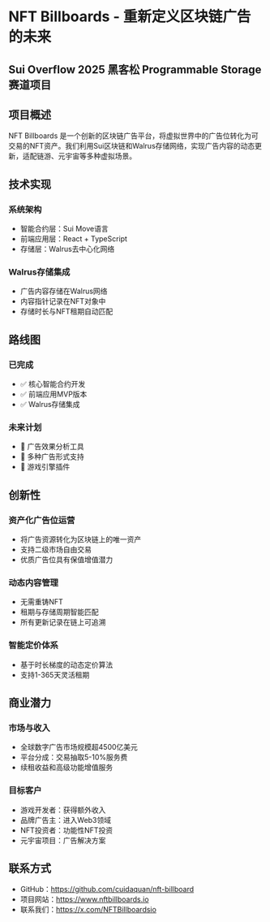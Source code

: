 # NFT Billboards - 重新定义区块链广告的未来
## Sui Overflow 2025 黑客松 Programmable Storage 赛道项目

## 项目概述

NFT Billboards 是一个创新的区块链广告平台，将虚拟世界中的广告位转化为可交易的NFT资产。我们利用Sui区块链和Walrus存储网络，实现广告内容的动态更新，适配链游、元宇宙等多种虚拟场景。

## 技术实现

### 系统架构
- 智能合约层：Sui Move语言
- 前端应用层：React + TypeScript
- 存储层：Walrus去中心化网络

### Walrus存储集成
- 广告内容存储在Walrus网络
- 内容指针记录在NFT对象中
- 存储时长与NFT租期自动匹配

## 路线图

### 已完成
- ✅ 核心智能合约开发
- ✅ 前端应用MVP版本
- ✅ Walrus存储集成

### 未来计划
- 📅 广告效果分析工具
- 📅 多种广告形式支持
- 📅 游戏引擎插件

## 创新性

### 资产化广告位运营
- 将广告资源转化为区块链上的唯一资产
- 支持二级市场自由交易
- 优质广告位具有保值增值潜力

### 动态内容管理
- 无需重铸NFT
- 租期与存储周期智能匹配
- 所有更新记录在链上可追溯

### 智能定价体系
- 基于时长梯度的动态定价算法
- 支持1-365天灵活租期


## 商业潜力

### 市场与收入
- 全球数字广告市场规模超4500亿美元
- 平台分成：交易抽取5-10%服务费
- 续租收益和高级功能增值服务

### 目标客户
- 游戏开发者：获得额外收入
- 品牌广告主：进入Web3领域
- NFT投资者：功能性NFT投资
- 元宇宙项目：广告解决方案


## 联系方式
- GitHub：https://github.com/cuidaquan/nft-billboard
- 项目网站：https://www.nftbillboards.io
- 联系我们：https://x.com/NFTBillboardsio